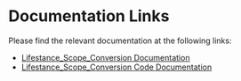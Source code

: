 # Documentation Links

Please find the relevant documentation at the following links:

- [Lifestance_Scope_Conversion Documentation](https://docs.google.com/document/d/1zOAMVljs4DaJZh4E4agGIkslyP_OvCuk/edit?usp=sharing&ouid=110862676370322081284&rtpof=true&sd=true)
- [Lifestance_Scope_Conversion Code Documentation](https://docs.google.com/document/d/1QgHs1qiVONCQwV3qYZ29yOhdkzUkUOtM/edit?usp=sharing&ouid=110862676370322081284&rtpof=true&sd=true) 